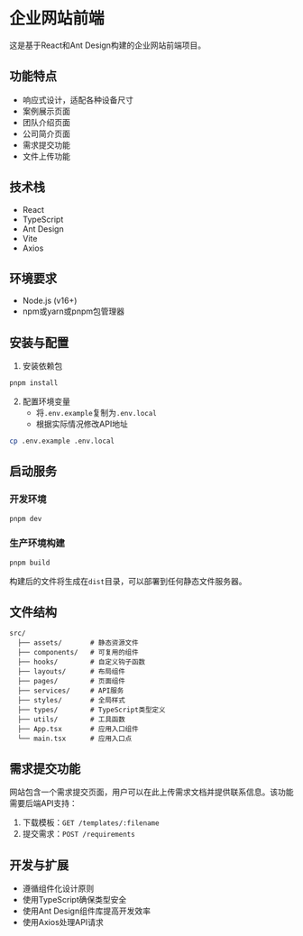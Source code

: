 # 企业网站前端

这是基于React和Ant Design构建的企业网站前端项目。

## 功能特点

- 响应式设计，适配各种设备尺寸
- 案例展示页面
- 团队介绍页面
- 公司简介页面
- 需求提交功能
- 文件上传功能

## 技术栈

- React
- TypeScript
- Ant Design
- Vite
- Axios

## 环境要求

- Node.js (v16+)
- npm或yarn或pnpm包管理器

## 安装与配置

1. 安装依赖包

```bash
pnpm install
```

2. 配置环境变量
   - 将`.env.example`复制为`.env.local`
   - 根据实际情况修改API地址

```bash
cp .env.example .env.local
```

## 启动服务

### 开发环境

```bash
pnpm dev
```

### 生产环境构建

```bash
pnpm build
```

构建后的文件将生成在`dist`目录，可以部署到任何静态文件服务器。

## 文件结构

```
src/
  ├── assets/       # 静态资源文件
  ├── components/   # 可复用的组件
  ├── hooks/        # 自定义钩子函数
  ├── layouts/      # 布局组件
  ├── pages/        # 页面组件
  ├── services/     # API服务
  ├── styles/       # 全局样式
  ├── types/        # TypeScript类型定义
  ├── utils/        # 工具函数
  ├── App.tsx       # 应用入口组件
  └── main.tsx      # 应用入口点
```

## 需求提交功能

网站包含一个需求提交页面，用户可以在此上传需求文档并提供联系信息。该功能需要后端API支持：

1. 下载模板：`GET /templates/:filename`
2. 提交需求：`POST /requirements`

## 开发与扩展

- 遵循组件化设计原则
- 使用TypeScript确保类型安全
- 使用Ant Design组件库提高开发效率
- 使用Axios处理API请求
